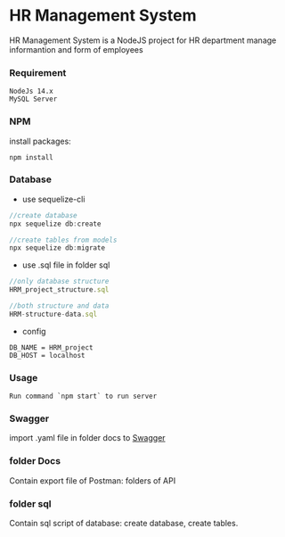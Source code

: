 # HR Management System
HR Management System is a NodeJS project for HR department manage informantion and form of employees
### Requirement
```
NodeJs 14.x
MySQL Server
```

### NPM
install packages: 
```
npm install 
```
### Database
* use sequelize-cli 
```JavaScript
//create database
npx sequelize db:create

//create tables from models
npx sequelize db:migrate

```
* use .sql file in folder sql
```JavaScript
//only database structure
HRM_project_structure.sql

//both structure and data
HRM-structure-data.sql
```
* config
```
DB_NAME = HRM_project
DB_HOST = localhost
```
### Usage
```
Run command `npm start` to run server
```

### Swagger
import .yaml file in folder docs to  [Swagger](https://editor.swagger.io/)

### folder Docs
Contain export file of Postman: folders of API

### folder sql 
Contain sql script of database: create database, create tables.


